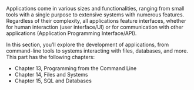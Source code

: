 Applications come in various sizes and functionalities, ranging from small tools with a single purpose to extensive systems with numerous features. Regardless of their complexity, all applications feature interfaces, whether for human interaction (user interface/UI) or for communication with other applications (Application Programming Interface/API).

In this section, you’ll explore the development of applications, from command-line tools to systems interacting with files, databases, and more.
This part has the following chapters:
- Chapter 13, Programming from the Command Line
- Chapter 14, Files and Systems
- Chapter 15, SQL and Databases
